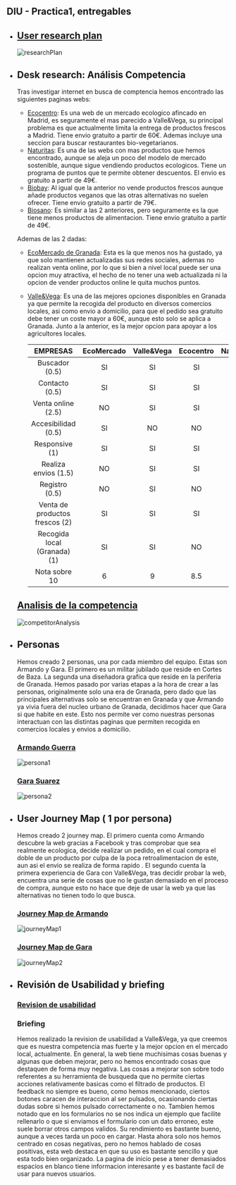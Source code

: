 ## DIU - Practica1, entregables

- ## [User research plan](https://github.com/AlexMr08/UX_CaseStudy/blob/master/P1/researchPlan.pdf)
    ![researchPlan](researchPlan.png)

- ##  Desk research: Análisis Competencia

  Tras investigar internet en busca de comptencia hemos encontrado las siguientes paginas webs:
  - [Ecocentro](https://www.ecocentro.es/tienda/): Es una web de un mercado ecologico afincado en Madrid, es seguramente el mas parecido a Valle&Vega, su principal problema es que actualmente limita la entrega de productos frescos a Madrid. Tiene envio gratuito a partir de 60€. Ademas incluye una seccion para buscar restaurantes bio-vegetarianos.
  - [Naturitas](https://www.naturitas.es/): Es una de las webs con mas productos que hemos encontrado, aunque se aleja un poco del modelo de mercado sostenible, aunque sigue vendiendo productos ecologicos. Tiene un programa de puntos que te permite obtener descuentos. El envio es gratuito a partir de 49€.
  - [Biobay](https://biobay.es/): Al igual que la anterior no vende productos frescos aunque añade productos veganos que las otras alternativas no suelen ofrecer. Tiene envio gratuito a partir de 79€.
  - [Biosano](https://biobay.es/): Es similar a las 2 anteriores, pero seguramente es la que tiene menos productos de alimentacion. Tiene envio gratuito a partir de 49€.
  
  Ademas de las 2 dadas:
  - [EcoMercado de Granada](https://ecomercadogranada.org/): Esta es la que menos nos ha gustado, ya que solo mantienen actualizadas sus redes sociales, ademas no realizan venta online, por lo que si bien a nivel local puede ser una opcion muy atractiva, el hecho de no tener una web actualizada ni la opcion de vender productos online le quita muchos puntos.
  - [Valle&Vega](https://valleyvega.org/): Es una de las mejores opciones disponibles en Granada ya que permite la recogida del producto en diversos comercios locales, asi como envio a domicilio, para que el pedido sea gratuito debe tener un coste mayor a 60€, aunque esto solo se aplica a Granada. Junto a la anterior, es la mejor opcion para apoyar a los agricultores locales.

    |EMPRESAS                             | EcoMercado      | Valle&Vega | Ecocentro     | Naturitas   | Biobay      | Biosano  |
    | :------:                            | :------:        | :------:   |  :------:     | :------:    |  :------:   | :------: |
    | Buscador (0.5)                      | SI              |  SI        |     SI        | SI          | SI          | SI       |
    | Contacto (0.5)                      | SI              |  SI        |     SI        | SI          | SI          | SI       |
    | Venta online (2.5)                  | NO              |  SI        |     SI        | SI          | SI          | SI       |
    | Accesibilidad (0.5)                 | SI              |  NO        |     NO        | NO          | NO          | NO       |
    | Responsive (1)                      | SI              |  SI        |     SI        | SI          | SI          | SI       |
    | Realiza envios (1.5)                | NO              |  SI        |     SI        | SI          | SI          | SI       |
    | Registro (0.5)                      | NO              |  SI        |     NO        | SI          | NO          | SI       |
    | Venta de productos frescos (2)      | SI              |  SI        |     SI        | NO          | NO          | NO       |
    | Recogida local (Granada) (1)        | SI              |  SI        |     NO        | NO          | NO          | NO       |
    | Nota sobre 10                       | 6               |  9         |     8.5       |  6          | 6           | 6        |

  ## [Analisis de la competencia](https://github.com/AlexMr08/UX_CaseStudy/blob/master/P1/competitorAnalysis.pdf)
    ![competitorAnalysis](competitorAnalysis.png)
    
- ## Personas

  Hemos creado 2 personas, una por cada miembro del equipo. Estas son Armando y Gara. El primero es un militar jubilado que reside en Cortes de Baza. La segunda una diseñadora grafica que reside en la periferia de Granada. Hemos pasado por varias etapas a la hora de crear a las personas, originalmente solo una era de Granada, pero dado que las principales alternativas solo se encuentran en Granada y que Armando ya vivia fuera del nucleo urbano de Granada, decidimos hacer que Gara si que habite en este. Esto nos permite ver como nuestras personas interactuan con las distintas paginas que permiten recogida en comercios locales y envios a domicilio.
  
  ### [Armando Guerra](https://github.com/AlexMr08/UX_CaseStudy/blob/master/P1/persona1.pdf)
  ![persona1](persona1.png)
  
  ### [Gara Suarez](https://github.com/AlexMr08/UX_CaseStudy/blob/master/P1/persona2.pdf)
  ![persona2](persona2.png)
  
- ## User Journey Map  ( 1 por persona)

  Hemos creado 2 journey map. El primero cuenta como Armando descubre la web gracias a Facebook y tras comprobar que sea realmente ecologica, decide realizar un pedido, en el cual compra el doble de un producto por culpa de la poca retroalimentacion de este, aun asi el envio se realiza de forma rapido . El segundo cuenta la primera experiencia de Gara con Valle&Vega, tras decidir probar la web, encuentra una serie de cosas que no le gustan demasiado en el proceso de compra, aunque esto no hace que deje de usar la web ya que las alternativas no tienen todo lo que busca.

  ### [Journey Map de Armando](https://github.com/AlexMr08/UX_CaseStudy/blob/master/P1/journeyMap1.pdf)
  ![journeyMap1](journeyMap1.png)

  ### [Journey Map de Gara](https://github.com/AlexMr08/UX_CaseStudy/blob/master/P1/journeyMap2.pdf)
  ![journeyMap2](journeyMap2.png)
  
- ## Revisión de Usabilidad y briefing
  
  ### [Revision de usabilidad](https://github.com/AlexMr08/UX_CaseStudy/blob/master/P1/usabilityReview.pdf)

  ### Briefing

  Hemos realizado la revision de usabilidad a Valle&Vega, ya que creemos que es nuestra competencia mas fuerte y la mejor opcion en el mercado local, actualmente.
En general, la web tiene muchisimas cosas buenas y algunas que deben mejorar, pero no hemos encontrado cosas que destaquen de forma muy negativa. Las cosas a mejorar son sobre todo referentes a su herramienta de busqueda que no permite ciertas acciones relativamente basicas como el filtrado de productos. El feedback no siempre es bueno, como hemos mencionado, ciertos botones caracen de interaccion al ser pulsados, ocasionando ciertas dudas sobre si hemos pulsado correctamente o no. Tambien hemos notado que en los formularios no se nos indica un ejemplo que facilite rellenarlo o que si enviamos el formulario con un dato erroneo, este suele borrar otros campos validos. Su rendimiento es bastante bueno, aunque a veces tarda un poco en cargar. Hasta ahora solo nos hemos centrado en cosas negativas, pero no hemos hablado de cosas positivas, esta web destaca en que su uso es bastante sencillo y que esta todo bien organizado. La pagina de inicio pese a tener demasiados espacios en blanco tiene informacion interesante y es bastante facil de usar para nuevos usuarios.
